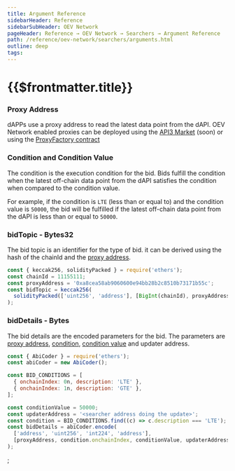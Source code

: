 ```yaml
---
title: Argument Reference
sidebarHeader: Reference
sidebarSubHeader: OEV Network
pageHeader: Reference → OEV Network → Searchers → Argument Reference
path: /reference/oev-network/searchers/arguments.html
outline: deep
tags:
---
```


<PageHeader/>

<SearchHighlight/>

<FlexStartTag/>

# {{$frontmatter.title}}

### Proxy Address

dAPPs use a proxy address to read the latest data point from the dAPI. OEV
Network enabled proxies can be deployed using the [API3 Market](market.api3.org)
(soon) or using the [ProxyFactory contract](../../dapis/chains/)

### Condition and Condition Value

The condition is the execution condition for the bid. Bids fulfill the condition
when the latest off-chain data point from the dAPI satisfies the condition when
compared to the condition value.

For example, if the condition is `LTE` (less than or equal to) and the condition
value is `50000`, the bid will be fulfilled if the latest off-chain data point
from the dAPI is less than or equal to `50000`.

### bidTopic - Bytes32

The bid topic is an identifier for the type of bid. it can be derived using the
hash of the chainId and the [proxy address](#proxy-address).

```javascript
const { keccak256, solidityPacked } = require('ethers');
const chainId = 11155111;
const proxyAddress = '0xa8cea58ab9060600e94bb28b2c8510b73171b55c';
const bidTopic = keccak256(
  solidityPacked(['uint256', 'address'], [BigInt(chainId), proxyAddress])
);
```

### bidDetails - Bytes

The bid details are the encoded parameters for the bid. The parameters are
[proxy address](#proxy-address), [condition](#condition-and-condition-value),
[condition value](#condition-and-condition-value) and updater address.

```javascript
const { AbiCoder } = require('ethers');
const abiCoder = new AbiCoder();

const BID_CONDITIONS = [
  { onchainIndex: 0n, description: 'LTE' },
  { onchainIndex: 1n, description: 'GTE' },
];

const conditionValue = 50000;
const updaterAddress = '<searcher address doing the update>';
const condition = BID_CONDITIONS.find((c) => c.description === 'LTE');
const bidDetails = abiCoder.encode(
  ['address', 'uint256', 'int224', 'address'],
  [proxyAddress, condition.onchainIndex, conditionValue, updaterAddress]
);
```

<FlexEndTag />;
